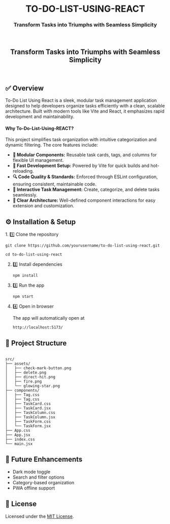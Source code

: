 <h1 align="center">TO-DO-LIST-USING-REACT</h1>
<h3 align="center">Transform Tasks into Triumphs with Seamless Simplicity</h3>
<div align=center>
    <img src="https://img.shields.io/github/last-commit/vedangdhuri/To-Do-List-Using-REACT?style=flat&logo=git&logoColor=white&color=0080ff" alt=""/>
    <img src="https://img.shields.io/github/languages/top/vedangdhuri/To-Do-List-Using-REACT?style=flat&color=0080ff" alt=""/>
    <img src="https://img.shields.io/github/languages/count/vedangdhuri/To-Do-List-Using-REACT?style=flat&color=0080ff" alt=""/>
    <a href="https://to-do-list-using-react-vd.netlify.app/"><img src="https://img.shields.io/badge/Visit_Site-To_Do_List_Using_React-blue?style=flat&color=0080ff" alt=""/></a>
</div>
<h2 align="center">Transform Tasks into Triumphs with Seamless Simplicity</h2>
<div align="center">
    <img src="https://img.shields.io/badge/JSON-000?logo=json&logoColor=fff" alt="" />
    <img src="https://img.shields.io/badge/Markdown-%23000000.svg?logo=markdown&logoColor=white" alt="" />
    <img src="https://img.shields.io/badge/npm-CB3837?logo=npm&logoColor=fff" alt="" />
    <img src="https://img.shields.io/badge/JavaScript-F7DF1E?logo=javascript&logoColor=000" alt="" />
    <img src="https://img.shields.io/badge/React-%2320232a.svg?logo=react&logoColor=%2361DAFB" alt="" />
    <img src="https://img.shields.io/badge/Vite-646CFF?logo=vite&logoColor=fff" alt="" />
</div>
<h2 align="left">✅ Overview</h2>
<p>To-Do List Using React is a sleek, modular task management application designed to help developers organize tasks efficiently with a clean, scalable architecture. Built with modern tools like Vite and React, it emphasizes rapid development and maintainability.</p>

<h4 align="left">Why To-Do-List-Using-REACT?</h4>
<p>This project simplifies task organization with intuitive categorization and dynamic filtering. The core features include:</p>
<ul align="left">
    <li><strong>🧩 Modular Components:</strong> Reusable task cards, tags, and columns for flexible UI management.</li>
    <li><strong>🚀 Fast Development Setup:</strong> Powered by Vite for quick builds and hot-reloading.</li>
    <li><strong>🔍 Code Quality & Standards:</strong> Enforced through ESLint configuration, ensuring consistent, maintainable code.</li>
    <li><strong>📝 Interactive Task Management:</strong> Create, categorize, and delete tasks seamlessly.</li>
    <li><strong>🌟 Clear Architecture:</strong> Well-defined component interactions for easy extension and customization.</li>
</ul>

<h2 align="left">⚙️ Installation & Setup</h2>
1. 1️⃣ Clone the repository
    <pre><code>git clone https://github.com/yourusername/to-do-list-using-react.git</code></pre>
    <pre><code>cd to-do-list-using-react</code></pre>

2. 2️⃣ Install dependencies
    <pre><code>npm install</code></pre>

3. 3️⃣ Run the app
    <pre><code>npm start</code></pre>

4. 4️⃣ Open in browser
   <p>The app will automatically open at</p>
   <pre><code>http://localhost:5173/</code></pre>

<h2 align="left">🧭 Project Structure</h2>
<pre><code>
src/
├── assets/
│   ├── check-mark-button.png
│   ├── delete.png
│   ├── direct-hit.png
│   ├── fire.png
│   └── glowing-star.png
├── components/
│   ├── Tag.css
│   ├── Tag.css
│   ├── TaskCard.css
│   ├── TaskCard.jsx
│   ├── TaskColumn.css
│   ├── TaskColumn.jsx
│   ├── TaskForm.css
│   └── TaskForm.jsx
├── App.css
├── App.jsx
├── index.css
└── main.jsx
</code></pre>

<h2 align="left">🚀 Future Enhancements</h2>
<ul>
  <li>Dark mode toggle</li>
  <li>Search and filter options</li>
  <li>Category-based organization</li>
  <li>PWA offline support</li>
</ul>

<h2 align="left">📜 License</h2>
<p>Licensed under the <a href="https://github.com/vedangdhuri/To-Do-List-Using-REACT/blob/main/LICENSE" target="_blank">MIT License</a>.</p>
